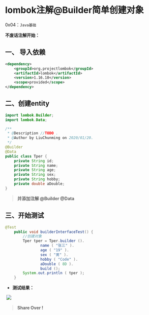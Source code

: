 # lombok注解@Builder简单创建对象

0x04：`Java基础`

<!-- more -->

**不废话注解开始：**

## **一、 导入依赖**

``` xml
<dependency>
	<groupId>org.projectlombok</groupId>
	<artifactId>lombok</artifactId>
	<version>1.16.18</version>
	<scope>provided</scope>
</dependency>
```

## **二、创建entity**

```java
import lombok.Builder;
import lombok.Data;

/**
 * @Description //TODO .
 * @Author by LiuChunming on 2020/01/20.
 */
@Builder
@Data
public class Tper {
    private String id;
    private String name;
    private String age;
    private String sex;
    private String hobby;
    private double aDouble;
}
```

> **并添加注解 @Builder @Data**

## **三、开始测试**

```java
@Test
    public void builderInterfaceTest() {
        //创建对象
        Tper tper = Tper.builder ().
                name ( "张三" ).
                age ( "19" ).
                sex ( "男" ).
                hobby ( "Code" ).
                aDouble ( 8D ).
                build ();
        System.out.println ( tper );
    }
```

- **测试结果：**

​    ![](https://pjmic.github.io//post-images/1579484887683.jpg)

> **Share Over !**